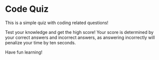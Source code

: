 # Code Quiz

This is a simple quiz with coding related questions!

Test your knowledge and get the high score! Your score is determined by your correct answers and incorrect answers, as answering incorrectly will penalize your time by ten seconds.

Have fun learning!
